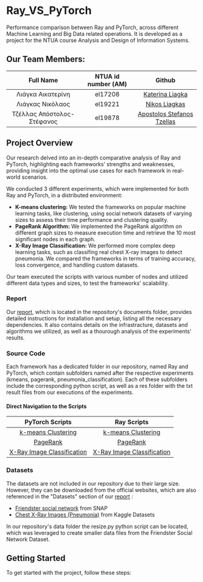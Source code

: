 # Ray_VS_PyTorch
Performance comparison between Ray and PyTorch, across different Machine Learning and Big Data related operations. It is developed as a project for the NTUA course Analysis and Design of Information Systems.

## Our Team Members:
Full Name | NTUA id number (ΑΜ) | Github
| :---: | :---: | :---:
Λιάγκα Αικατερίνη  | el17208 | [Katerina Liagka](https://github.com/LiagkaAikaterini)
Λιάγκας Νικόλαος  | el19221 | [Nikos Liagkas](https://github.com/NikosLiagkas)
Τζέλλας Απόστολος-Στέφανος | el19878 | [Apostolos Stefanos Tzellas](https://github.com/tzellas)

## Project Overview
Our research delved into an in-depth comparative analysis of Ray and PyTorch, highlighting each frameworks’ strengths and weaknesses, providing insight into the optimal use cases for each framework in real-world scenarios.

We conducted 3 different experiments, which were implemented for both Ray and PyTorch, in a distributed environment:
* **K-means clustering:** We tested the frameworks on popular machine learning tasks, like clustering, using social network datasets of varying sizes to assess their time performance and clustering quality.
* **PageRank Algorithm:** We implemented the PageRank algorithm on different graph sizes to measure execution time and retrieve the 10 most significant nodes in each graph.
* **X-Ray Image Classification:** We performed more complex deep learning tasks, such as classifing real chest X-ray images to detect pneumonia. We compared the frameworks in terms of training accuracy, loss convergence, and handling custom datasets.

Our team executed the scripts with various number of nodes and utilized different data types and sizes, to test the frameworks' scalability. 

### Report
Our [report](documents/report.pdf), which is located in the repository's documents folder, provides detailed instructions for installation and setup, listing all the necessary dependencies. It also contains details on the infrastracture, datasets and algorithms we utilized, as well as a thourough analysis of the experiments' results.

### Source Code
Each framework has a dedicated folder in our repository, named Ray and PyTorch, which contain subfolders named after the respective experiments (kmeans, pagerank, pneumonia_classification). Each of these subfolders include the corresponding python script, as well as a res folder with the txt result files from our executions of the experiments.

#### Direct Navigation to the Scripts
| **PyTorch Scripts** | **Ray Scripts**  |
| :---: | :---: |
[k-means Clustering](PyTorch/kmeans/kmeans.py)                 | [k-means Clustering](Ray/kmeans/kmeans.py)                     | 
[PageRank](PyTorch/pagerank/pagerank.py)            | [PageRank](Ray/pagerank/pagerank.py)                | 
[X-Ray Image Classification](PyTorch/pneumonia_classification/pneumonia_classification.py) | [X-Ray Image Classification](Ray/pneumonia_classification/pneumonia_classification.py) |

### Datasets
The datasets are not included in our repository due to their large size. However, they can be downloaded from the official websites, which are also referenced in the "Datasets" section of our [report](documents/report.pdf) :
* [Friendster social network](https://snap.stanford.edu/data/com-Friendster.html) from SNAP
* [Chest X-Ray Images (Pneumonia)](https://www.kaggle.com/datasets/paultimothymooney/chest-xray-pneumonia/data) from Kaggle Datasets
  
In our repository's data folder the resize.py python script can be located, which was leveraged to create smaller data files from the Friendster Social Network Dataset.

## Getting Started
To get started with the project, follow these steps:


